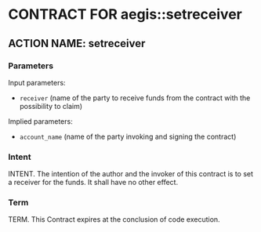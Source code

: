 # CONTRACT FOR aegis::setreceiver

## ACTION NAME: setreceiver

### Parameters
Input parameters:

* `receiver` (name of the party to receive funds from the contract with the possibility to claim)

Implied parameters: 

* `account_name` (name of the party invoking and signing the contract)

### Intent
INTENT. The intention of the author and the invoker of this contract is to set a receiver for the funds. It shall have no other effect.

### Term
TERM. This Contract expires at the conclusion of code execution.
